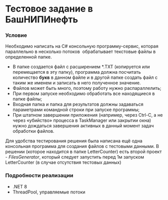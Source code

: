 # Тестовое задание в БашНИПИнефть
### Условие
Необходимо написать на C# консольную программу-сервис, которая параллельно в несколько потоков  обрабатывает текстовые файлы в определенной папке.

- В папке создается файл с расширением *.TXT (копируется или перемещается в эту папку), программа должна посчитать количество **букв** в данном файле и в другой папке создать файл с таким же именем и записать в него полученное значение.
- Файлов может быть много, поэтому работу нужно распараллелить;
- При первом запуске необходимо обработать все находящиеся в папке файлы;
- Входная папка и папка для результатов должны задаваться параметрами командной строки при запуске программы;
- При штатном завершении приложения (например, через Ctrl-C, а не через «убийство» процесса в TaskManager или закрытии окна) нужно дождаться завершения активных в данный момент задач обработки файлов.


Для удобства тестирования решения была написана ещё одна консольная программа для создания файлов с тестовыми данными. В решении (которое находится в папке LetterCounter) есть второй проект - *FilesGenerator*, который следует запустить перед 1м запуском LetterCounter (в случае отсутствия тестовых данных)

### Подробности реализации
- .NET 8
- ThreadPool, управляемые потоки
